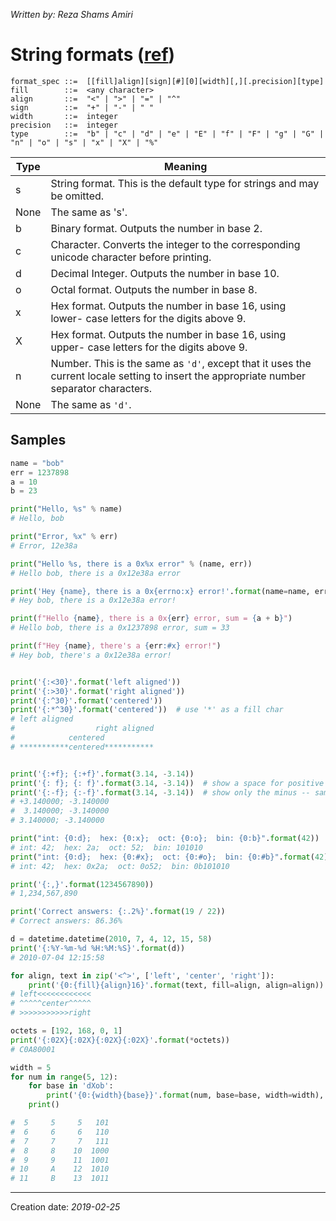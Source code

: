 _Written by: Reza Shams Amiri_

# String formats ([ref][61SCSOP349D])
``` 
format_spec ::=  [[fill]align][sign][#][0][width][,][.precision][type]
fill        ::=  <any character>
align       ::=  "<" | ">" | "=" | "^"
sign        ::=  "+" | "-" | " "
width       ::=  integer
precision   ::=  integer
type        ::=  "b" | "c" | "d" | "e" | "E" | "f" | "F" | "g" | "G" | "n" | "o" | "s" | "x" | "X" | "%"
```


| Type | Meaning |
| ---- | ------- |
| s | String format. This is the default type for strings and may be omitted. |
| None | The same as 's'. |
| b | Binary format. Outputs the number in base 2. |
| c | Character. Converts the integer to the corresponding unicode character before printing. |
| d | Decimal Integer. Outputs the number in base 10. |
| o | Octal format. Outputs the number in base 8. |
| x | Hex format. Outputs the number in base 16, using lower- case letters for the digits above 9. |
| X | Hex format. Outputs the number in base 16, using upper- case letters for the digits above 9. |
| n | Number. This is the same as `'d'`, except that it uses the current locale setting to insert the appropriate number separator characters. |
| None | The same as `'d'`. |


## Samples
``` python
name = "bob"
err = 1237898
a = 10
b = 23

print("Hello, %s" % name)
# Hello, bob

print("Error, %x" % err)
# Error, 12e38a

print("Hello %s, there is a 0x%x error" % (name, err))
# Hello bob, there is a 0x12e38a error

print('Hey {name}, there is a 0x{errno:x} error!'.format(name=name, errno=err))
# Hey bob, there is a 0x12e38a error!

print(f"Hello {name}, there is a 0x{err} error, sum = {a + b}")
# Hello bob, there is a 0x1237898 error, sum = 33

print(f"Hey {name}, there's a {err:#x} error!")
# Hey bob, there's a 0x12e38a error!


print('{:<30}'.format('left aligned'))
print('{:>30}'.format('right aligned'))
print('{:^30}'.format('centered'))
print('{:*^30}'.format('centered'))  # use '*' as a fill char
# left aligned
#                  right aligned
#            centered
# ***********centered***********


print('{:+f}; {:+f}'.format(3.14, -3.14))
print('{: f}; {: f}'.format(3.14, -3.14))  # show a space for positive numbers
print('{:-f}; {:-f}'.format(3.14, -3.14))  # show only the minus -- same as '{:f}; {:f}'
# +3.140000; -3.140000
#  3.140000; -3.140000
# 3.140000; -3.140000

print("int: {0:d};  hex: {0:x};  oct: {0:o};  bin: {0:b}".format(42))
# int: 42;  hex: 2a;  oct: 52;  bin: 101010
print("int: {0:d};  hex: {0:#x};  oct: {0:#o};  bin: {0:#b}".format(42))
# int: 42;  hex: 0x2a;  oct: 0o52;  bin: 0b101010

print('{:,}'.format(1234567890))
# 1,234,567,890

print('Correct answers: {:.2%}'.format(19 / 22))
# Correct answers: 86.36%

d = datetime.datetime(2010, 7, 4, 12, 15, 58)
print('{:%Y-%m-%d %H:%M:%S}'.format(d))
# 2010-07-04 12:15:58

for align, text in zip('<^>', ['left', 'center', 'right']):
    print('{0:{fill}{align}16}'.format(text, fill=align, align=align))
# left<<<<<<<<<<<<
# ^^^^^center^^^^^
# >>>>>>>>>>>right

octets = [192, 168, 0, 1]
print('{:02X}{:02X}{:02X}{:02X}'.format(*octets))
# C0A80001

width = 5
for num in range(5, 12):
    for base in 'dXob':
        print('{0:{width}{base}}'.format(num, base=base, width=width), end=' ')
    print()

#  5     5     5   101
#  6     6     6   110
#  7     7     7   111
#  8     8    10  1000
#  9     9    11  1001
# 10     A    12  1010
# 11     B    13  1011
```

- - -

Creation date: _2019-02-25_

[61SCSOP349D]: https://docs.python.org/3.4/library/string.html